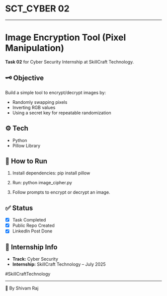 # SCT_CYBER 02

---

# Image Encryption Tool (Pixel Manipulation)

**Task 02** for Cyber Security Internship at SkillCraft Technology.

## 🗝️ Objective
Build a simple tool to encrypt/decrypt images by:
- Randomly swapping pixels
- Inverting RGB values
- Using a secret key for repeatable randomization

## ⚙️ Tech
- Python
- Pillow Library

## 🚀 How to Run
1. Install dependencies:
            pip install pillow

2. Run:
            python image_cipher.py

3. Follow prompts to encrypt or decrypt an image.

## ✅ Status
- [x] Task Completed
- [x] Public Repo Created
- [x] LinkedIn Post Done

## 📌 Internship Info
- **Track:** Cyber Security
- **Internship:** SkillCraft Technology – July 2025

#SkillCraftTechnology

---

🔐 By Shivam Raj